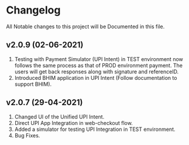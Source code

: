 # Changelog
All Notable changes to this project will be Documented in this file.

## v2.0.9 (02-06-2021)

1. Testing with Payment Simulator (UPI Intent) in TEST environment now follows the same process as that of PROD environment payment. The users will get back responses along with signature and referenceID.
2. Introduced BHIM application in UPI Intent (Follow documentation to support BHIM).

## v2.0.7 (29-04-2021)

1. Changed UI of the Unified UPI Intent.
2. Direct UPI App Integration in web-checkout flow.
3. Added a simulator for testing UPI Integration in TEST environment.
4. Bug Fixes.
